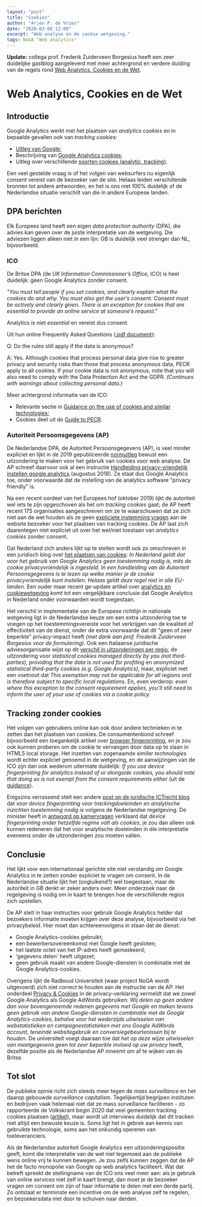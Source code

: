 ```yaml
---
layout: "post"
title: "Cookies"
author: "Arjen P. de Vries"
date: "2020-03-09 12:00"
excerpt: "Web analyse en de cookie wetgeving."
tags: NoGA "Web analytics"
---
```


**Update:** collega prof. Frederik Zuiderveen Borgesius heeft een zeer duidelijke gastblog aangeleverd
met meer achtergrond en verdere duiding van de regels rond [Web Analytics, Cookies en de Wet](2020-04-09-borgesius-cookies.md).

# Web Analytics, Cookies en de Wet

## Introductie

Google Analytics werkt met het plaatsen van _analytics cookies_ en in bepaalde gevallen ook van _tracking cookies_:

+ [Uitleg van Google](https://developers.google.com/analytics/resources/concepts/gaConceptsTrackingOverview);
+ Beschrijving van [Google Analytics cookies](https://www.cookielaw.org/google-analytics-eu-cookie-law/);
+ Uitleg over verschillende [soorten cookies (analytic, tracking)](https://en.wikipedia.org/wiki/HTTP_cookie#EU_cookie_directive).

Een veel gestelde vraag is of het volgen van websurfers nu eigenlijk consent vereist van de bezoeker van de site.
Helaas leiden verschillende bronnen tot andere antwoorden, en het is ons niet 100% duidelijk of de Nederlandse situatie verschilt van die in andere Europese landen.

## DPA berichten

Elk Europees land heeft een eigen _data protection authority_ (DPA), die advies kan geven over de juiste interpretatie van de wetgeving.
Die adviezen liggen alleen niet in een lijn: GB is duidelijk veel strenger dan NL, bijvoorbeeld.

### ICO

De Britse DPA (de _UK Information Commissioner’s Office_, ICO) is heel duidelijk: geen Google Analytics zonder consent.

_"You must tell people if you set cookies, and clearly explain what the cookies do and why. You must also get the user’s consent. Consent must be actively and clearly given. 
There is an exception for cookies that are essential to provide an online service at someone’s request."_

Analytics is niet _essential_ en vereist dus consent.

Uit hun online Frequently Asked Questions ([.pdf document](https://ico.org.uk/media/for-organisations/guide-to-pecr/cookies-and-similar-technologies-2-4.pdf)):

Q: Do the rules still apply if the data is anonymous?

A: Yes. Although cookies that process personal data give rise to greater privacy and security risks than those that process anonymous data, PECR apply to all cookies. If your cookie data is not anonymous, note that you will also need to comply with the Data Protection Act and the GDPR. _(Continues with warnings about collecting personal data.)_

Meer achtergrond informatie van de ICO:

+ Relevante sectie in [Guidance on the use of cookies and similar technologies](https://ico.org.uk/for-organisations/guide-to-pecr/guidance-on-the-use-of-cookies-and-similar-technologies/how-do-we-comply-with-the-cookie-rules/#comply15);
+ Cookies deel uit de [Guide to PECR](https://ico.org.uk/for-organisations/guide-to-pecr/cookies-and-similar-technologies/).

### Autoriteit Persoonsgegevens (AP)

De Nederlandse DPA, de Autoriteit Persoonsgegevens (AP), is veel minder expliciet en lijkt in de 2019 gepubliceerde 
[normuitleg](https://autoriteitpersoonsgegevens.nl/sites/default/files/atoms/files/normuitleg_ap_cookiewalls.pdf)
bewust een uitzondering te maken voor het gebruik van cookies voor web analyse. De AP schreef daarvoor ook al een instructie 
[Handleiding privacy-vriendelijk instellen google analytics](https://autoriteitpersoonsgegevens.nl/sites/default/files/atoms/files/138._handleiding_privacyvriendelijk_instellen_google_analytics_aug_2018.pdf) (augustus 2018).
Ze staat dus Google Analytics toe, onder voorwaarde dat de instelling van de analytics software "privacy friendly" is.

Na een recent oordeel van het Europees hof (oktober 2019) lijkt de autoriteit wel iets te zijn opgeschoven als het om _tracking cookies_ gaat; 
de AP heeft recent 175 organisaties aangeschreven om ze te waarschuwen dat ze zich niet aan de wet houden als ze geen
[expliciete instemming vragen](https://autoriteitpersoonsgegevens.nl/nl/nieuws/ap-veel-websites-vragen-op-onjuiste-wijze-toestemming-voor-plaatsen-tracking-cookies)
aan de website bezoeker voor het plaatsen van tracking cookies. De AP laat zich daarentegen niet expliciet uit over het wel/niet toestaan van _analytics cookies_ 
zonder consent.

Dat Nederland zich anders lijkt op te stellen wordt ook zo omschreven in een juridisch blog over [het plaatsen van cookies](https://www.ictrecht.nl/blog/hof-van-justitie-voor-het-plaatsen-van-cookies-is-de-actieve-toestemming-van-de-internetgebruikers-vereist): 
_In Nederland geldt dat voor het gebruik van Google Analytics geen toestemming nodig is, mits de cookie privacyvriendelijk is ingesteld. In een handleiding van de Autoriteit Persoonsgegevens is te lezen op welke manier je de cookie privacyvriendelijk kunt instellen. Helaas geldt deze regel niet in alle EU-landen._
Een ouder maar recent ge-update artikel over [analytics en cookiewetgeving](https://www.vaneldijk.nl/artikelen/hoe-zit-het-nu-met-de-cookiewetgeving) komt tot een vergelijkbare conclusie dat Google Analytics in Nederland onder voorwaarden wordt toegestaan.

Het verschil in implementatie van de Europese richtlijn in nationale wetgeving ligt in de Nederlandse keuze om een extra uitzondering toe te voegen op het toestemmingsvereiste voor het verkrijgen van de kwaliteit of effectiviteit van de dienst, onder de extra voorwaarde dat dit "geen of zeer beperkte" privacy-impact heeft _(met dank aan prof. Frederik Zuiderveen Borgesius voor de formulering)_. Ook een Italiaanse juridische adviesorganisatie wijst op dit [verschil in uitzonderingen per regio](https://www.iubenda.com/en/help/5525-cookies-gdpr-requirements); de uitzondering voor _statistical cookies managed directly by you (not third-parties), providing that the data is not used for profiling_ en _anonymized statistical third-party cookies (e.g. Google Analytics)_, maar, expliciet met een voetnoot dat _This exemption may not be applicable for all regions and is therefore subject to specific local regulations_.
En, even verderop: _even where this exception to the consent requirement applies, you’ll still need to inform the user of your use of cookies via a cookie policy._

## Tracking zonder cookies

Het volgen van gebruikers online kan ook door andere technieken in te zetten dan het plaatsen van cookies.
De consumentenbond schreef bijvoorbeeld een toegankelijk artikel over 
[browser fingerprinting](https://www.consumentenbond.nl/internet-privacy/browser-fingerprinting),
en je zou ook kunnen proberen om de cookie te vervangen door data op te slaan in HTML5 local storage. Het inzetten van zogenaamde _similar technologies_ 
wordt echter expliciet genoemd in de wetgeving, en de aanwijzingen van de ICO zijn dan ook wederom uitermate duidelijk: 
_If you use device fingerprinting for analytics instead of or alongside cookies, you should note that doing so is not exempt from the consent requirements either_ (uit de [guidance](https://ico.org.uk/for-organisations/guide-to-pecr/guidance-on-the-use-of-cookies-and-similar-technologies/how-do-we-comply-with-the-cookie-rules/#comply15)).

Enigszins verrassend stelt een andere [post op de juridische ICTrecht blog](https://www.ictrecht.nl/blog/device-fingerprinting-en-de-cookieregels) dat 
_voor device fingerprinting voor trackingdoeleinden en analytische inzichten toestemming nodig is_ volgens de Nederlandse regelgeving.
De minister heeft in [antwoord op kamervragen](https://www.itenrecht.nl/artikelen/minister-cookiewet-ook-van-toepassing-op-device-fingerprinting) 
verklaard dat _device fingerprinting onder hetzelfde regime valt als cookies_; je zou dan alleen ook kunnen redeneren dat het voor analytische doeleinden 
in die interpretatie eveneens onder de uitzonderingen zou moeten vallen.

## Conclusie

Het lijkt voor een internationaal gerichte site niet verstandig om Google Analytics in te zetten zonder expliciet te vragen om consent.
In de Nederlandse situatie lijkt het (oogluikend?) wel toegestaan, maar de autoriteit in GB denkt er zeker anders over.
Meer onderzoek naar de regelgeving is nodig om in kaart te brengen hoe de verschillende regios zich opstellen.

De AP stelt in haar instructies voor gebruik Google Analytics helder dat bezoekers informatie moeten krijgen over deze analyse, bijvoorbeeld via het privacybeleid. 
Hier moet dan achtereenvolgens in staan dat de dienst:
+ Google Analytics-cookies gebruikt;  
+ een bewerkersovereenkomst met Google heeft gesloten;  
+ het laatste octet van het IP-adres heeft gemaskeerd;
+ 'gegevens delen' heeft uitgezet;  
+ geen gebruik maakt van andere Google-diensten in combinatie met de Google Analytics-cookies.

Overigens lijkt de Radboud Universiteit (waar project NoGA wordt uitgevoerd) zich niet correct te houden aan de instructie 
van de AP. Het onderdeel [Privacy & Cookies](https://www.ru.nl/over-ons/contact/vragen/privacy-cookiestatement/) in de privacy-verklaring vermeldt 
dat we zowel Google Analytics als Google AdWords gebruiken: _Wij delen op geen andere dan voor bovengenoemde redenen gegevens met Google en maken tevens geen gebruik van andere Google-diensten in combinatie met de Google Analytics-cookies, behalve voor het wederzijds uitwisselen van webstatistieken en campagnestatistieken met ons Google AdWords account, teneinde websitegebruik en conversiegebeurtenissen bij te houden._
De universiteit voegt daaraan toe dat _het op deze wijze uitwisselen van meetgegevens geen tot zeer beperkte invloed op uw privacy_ heeft, dezelfde
positie als de Nederlandse AP inneemt om af te wijken van de Britse. 

## Tot slot

De publieke opinie richt zich steeds meer tegen de _mass surveillance_ en het daarop gebouwde _surveillance capitalism_.
Tegelijkertijd begrijpen instituten en bedrijven vaak helemaal niet dat ze mass surveillance faciliteren - zo rapporteerde de Volkskrant begin 2020
dat veel gemeenten tracking cookies plaatsen 
([artikel](https://www.volkskrant.nl/nieuws-achtergrond/enkele-tientallen-gemeenten-maken-gebruik-van-agressieve-online-volgmethoden~b4d87ba5/)), 
maar wordt uit interviews duidelijk dat dit tracken niet altijd een bewuste keuze is. Soms ligt het in gebrek aan kennis van gebruikte technologie,
soms aan het onkundig opereren van toeleveranciers.

Als de Nederlandse autoriteit Google Analytics een uitzonderingspositie geeft, komt die interpretatie van de wet niet tegemoed aan de publieke wens
online vrij te kunnen bewegen. Je zou zelfs kunnen zeggen dat de AP het de facto monopolie van Google op web analytics faciliteert. Wat dat betreft
spreekt de stellingname van de ICO ons veel meer aan: als je gebruik van online services niet zelf in kaart brengt, dan moet je de bezoeker vragen
om consent om zijn of haar informatie te delen met een derde partij. Zo ontstaat er tenminste een incentive om de web analyse zelf te regelen,
en bezoekersdata niet door te schuiven naar derden.
